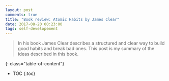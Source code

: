 ```yaml
---
layout: post
comments: true
title: "Book review: Atomic Habits by James Clear"
date: 2017-08-20 00:23:00
tags: self-developement
---
```


> In his book James Clear describes a structured and clear way to build good habits and break bad ones. This post is my summary of the ideas described in this book.

<!--more-->





{: class="table-of-content"}
* TOC
{:toc}


